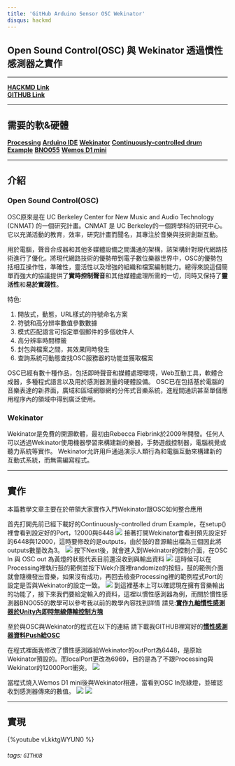 ```yaml
---
title: 'GitHub Arduino Sensor OSC Wekinator'
disqus: hackmd
---
```


## Open Sound Control(OSC) 與 Wekinator 透過慣性感測器之實作
---

[**HACKMD Link**](https://hackmd.io/@J-T-LEE/B1ZfVWSpU)    
[**GITHUB Link**](https://github.com/bmpsst511/Arduino_Unity_VR-OSC-Wekinaor/blob/master/IMU_OSC_Wekinator.cpp) 

---
需要的軟&硬體
---
[**Processing**](https://processing.org/)
[**Arduino IDE**](https://www.arduino.cc/)
[**Wekinator**](http://www.wekinator.org/)
[**Continuously-controlled drum Example**](http://www.wekinator.org/examples/)
[**BNO055**](https://learn.adafruit.com/adafruit-bno055-absolute-orientation-sensor)
[**Wemos D1 mini**](https://opencircuit.shop/Product/WeMos-D1-mini-V3.1-Wifi-Module)

---
介紹
---

### Open Sound Control(OSC)
OSC原來是在 UC Berkeley Center for New Music and Audio Technology (CNMAT) 的一個研究計畫。CNMAT 是 UC Berkeley的一個跨學科的研究中心。它以充滿活動的教育，效率，研究計畫而聞名，其專注於音樂與技術創新互動。

用於電腦，聲音合成器和其他多媒體設備之間溝通的架構，該架構針對現代網路技術進行了優化。將現代網路技術的優勢帶到電子數位樂器世界中，OSC的優勢包括相互操作性，準確性，靈活性以及增強的組織和檔案編制能力。總得來說這個簡單而強大的協議提供了**實時控制聲音**和其他媒體處理所需的一切，同時又保持了**靈活性**和**易於實踐性**。

特色:
1. 開放式，動態，URL樣式的符號命名方案
2. 符號和高分辨率數值參數數據
3. 模式匹配語言可指定單個郵件的多個收件人
4. 高分辨率時間標籤
5. 封包與檔案之間，其效果同時發生
6. 查詢系統可動態查找OSC服務器的功能並獲取檔案

OSC已經有數十種作品，包括即時聲音和媒體處理環境，Web互動工具，軟體合成器，多種程式語言以及用於感測器測量的硬體設備。 OSC已在包括基於電腦的音樂表達的新界面，廣域和區域網聯網的分佈式音樂系統，進程間通訊甚至單個應用程序內的領域中得到廣泛使用。

### Wekinator
Wekinator是免費的開源軟體，最初由Rebecca Fiebrink於2009年開發。任何人可以透過Wekinator使用機器學習來構建新的樂器，手勢遊戲控制器，電腦視覺或聽力系統等實作。
Wekinator允許用戶通過演示人類行為和電腦互動來構建新的互動式系統，而無需編寫程式。

---
實作
---

本篇教學文章主要在於帶領大家實作入門Wekinator跟OSC如何整合應用

首先打開先前已經下載好的Continuously-controlled drum Example，在setup()裡會看到設定好的Port，12000與6448
![](https://i.imgur.com/L2znbyQ.png)
接著打開Wekinator會看到預先設定好的6448與12000，這時要修改的是outputs，由於鼓的音源輸出檔為三個因此將outputs數量改為3。
![](https://i.imgur.com/rv3Hlbp.png)
按下Next後，就會進入到Wekinator的控制介面，在OSC In 與 OSC out 為黃燈的狀態代表目前還沒收到與輸出資料
![](https://i.imgur.com/7W0mFfL.png)
這時候可以在Processing裡執行鼓的範例並按下Wek介面裡randomize的按鈕，鼓的範例介面就會隨機發出音樂，如果沒有成功，再回去檢查Processing裡的範例程式Port的設定是否與Wekinator的設定一致。
![](https://i.imgur.com/hqtxOYk.png)
到這裡基本上可以確認現在擁有音樂輸出的功能了，接下來我們要給定輸入的資料，這裡以慣性感測器為例，而關於慣性感測器BNO055的教學可以參考我以前的教學內容找到詳情
請見:[**實作九軸慣性感測器於Unity內即時無線傳輸控制方塊**](https://github.com/bmpsst511/Arduino_Wireless_Sensors/tree/master/IMU%20BNO055)

至於與OSC與Wekinator的程式在以下的連結
請下載我GITHUB裡寫好的[**慣性感測器資料Push給OSC**](https://github.com/bmpsst511/Arduino_Unity_VR-OSC-Wekinaor/blob/master/IMU_OSC_Wekinator.cpp)

在程式裡面我修改了慣性感測器給Wekinator的outPort為6448，是原始Wekinator預設的。而localPort更改為6969，目的是為了不跟Processing與Wekinator的12000Port衝突。
![](https://i.imgur.com/XXYN7pS.png)

當程式燒入Wemos D1 mini後與Wekinator相連，當看到OSC In亮綠燈，並確認收到感測器傳來的數值。
![](https://i.imgur.com/KjONx61.png)
![](https://i.imgur.com/BsyMEfy.png)

---
實現
---
{%youtube vLkktgWYUN0 %}









###### tags: `GITHUB`
